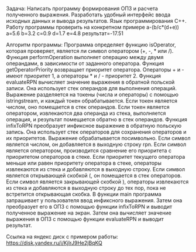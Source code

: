 Задача: Написать программу формирования ОПЗ и расчета полученного
выражения. Разработать удобный интерфейс ввода исходных данных и вывода
результатов. Язык программирования С++. Работу программы проверить на
конкретном примере a-(b/c*(d+e)) a=5.6 b=3.2 c=0.9 d=1.7 e=4.8 результат=-17.51

Алгоритм программы: Программа определяет функцию isOperator, которая проверяет, является ли символ оператором (+, -, * или /).
Функция performOperation выполняет операцию между двумя операндами, в зависимости от заданного оператора.
Функция getOperatorPriority возвращает приоритет оператора. Операторы + и - имеют приоритет 1, а операторы * и / - приоритет 2.
Функция evaluateRPN вычисляет значение выражения в обратной польской записи. Она использует стек операндов для выполнения операций. Выражение разделяется на токены (числа и операторы) с помощью istringstream, и каждый токен обрабатывается. Если токен является числом, оно помещается в стек операндов. Если токен является оператором, извлекаются два операнда из стека, выполняется операция, и результат помещается обратно в стек операндов.
Функция infixToRPN преобразует инфиксное выражение в обратную польскую запись. Она использует стек операторов для сохранения операторов и их приоритетов. Выражение обрабатывается посимвольно. Если символ является числом, он добавляется в выходную строку rpn. Если символ является оператором, производится сравнение его приоритета с приоритетом операторов в стеке. Если приоритет текущего оператора меньше или равен приоритету оператора в стеке, операторы извлекаются из стека и добавляются в выходную строку. Если символ является открывающей скобкой (, он помещается в стек операторов. Если символ является закрывающей скобкой ), операторы извлекаются из стека и добавляются в выходную строку до тех пор, пока не встретится открывающая скобка.
В функции main программа запрашивает у пользователя ввод инфиксного выражения. Затем она преобразует его в ОПЗ с помощью функции infixToRPN и выводит полученное выражение на экран. Затем она вычисляет значение выражения в ОПЗ с помощью функции evaluateRPN и выводит результат.

Ссылка на яндекс диск с примером работы: https://disk.yandex.ru/i/KjIrJ9He2jBqKQ
